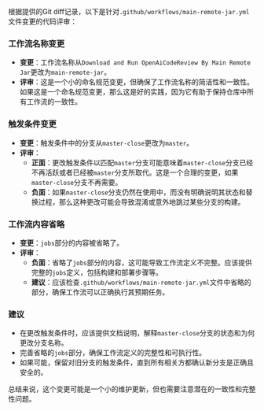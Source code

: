 根据提供的Git diff记录，以下是针对`.github/workflows/main-remote-jar.yml`文件变更的代码评审：

### 工作流名称变更
- **变更**：工作流名称从`Download and Run OpenAiCodeReview By Main Remote Jar`更改为`main-remote-jar`。
- **评审**：这是一个小的命名规范变更，但确保了工作流名称的简洁性和一致性。如果这是一个命名规范变更，那么这是好的实践，因为它有助于保持仓库中所有工作流的一致性。

### 触发条件变更
- **变更**：触发条件中的分支从`master-close`更改为`master`。
- **评审**：
  - **正面**：更改触发条件以匹配`master`分支可能意味着`master-close`分支已经不再活跃或者已经被`master`分支所取代。这是一个合理的变更，如果`master-close`分支不再需要。
  - **负面**：如果`master-close`分支仍然在使用中，而没有明确说明其状态和替换过程，那么这种更改可能会导致混淆或意外地跳过某些分支的构建。

### 工作流内容省略
- **变更**：`jobs`部分的内容被省略了。
- **评审**：
  - **负面**：省略了`jobs`部分的内容，这可能导致工作流定义不完整。应该提供完整的`jobs`定义，包括构建和部署步骤等。
  - **建议**：应该检查`.github/workflows/main-remote-jar.yml`文件中省略的部分，确保工作流可以正确执行其预期任务。

### 建议
- 在更改触发条件时，应该提供文档说明，解释`master-close`分支的状态和为何更改分支名称。
- 完善省略的`jobs`部分，确保工作流定义的完整性和可执行性。
- 如果可能，保留对旧分支的触发条件，直到所有相关方都确认新分支是正确且安全的。

总结来说，这个变更可能是一个小的维护更新，但也需要注意潜在的一致性和完整性问题。